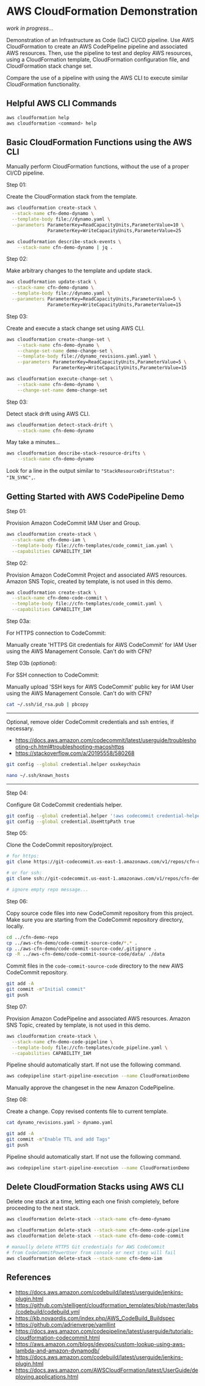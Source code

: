 # AWS CloudFormation Demonstration

_work in progress..._

Demonstration of an Infrastructure as Code (IaC) CI/CD pipeline. Use AWS CloudFormation to create an AWS CodePipeline pipeline and associated AWS resources. Then, use the pipeline to test and deploy AWS resources, using a CloudFormation template, CloudFormation configuration file, and CloudFormation stack change set.

Compare the use of a pipeline with using the AWS CLI to execute similar CloudFormation functionality.

## Helpful AWS CLI Commands

```bash
aws cloudformation help
aws cloudformation <command> help
```

## Basic CloudFormation Functions using the AWS CLI

Manually perform CloudFormation functions, without the use of a proper CI/CD pipeline.

Step 01:

Create the CloudFormation stack from the template.

```bash
aws cloudformation create-stack \
  --stack-name cfn-demo-dynamo \
  --template-body file://dynamo.yaml \
  --parameters ParameterKey=ReadCapacityUnits,ParameterValue=10 \
               ParameterKey=WriteCapacityUnits,ParameterValue=25

aws cloudformation describe-stack-events \
    --stack-name cfn-demo-dynamo | jq .
```

Step 02:

Make arbitrary changes to the template and update stack.

```bash
aws cloudformation update-stack \
  --stack-name cfn-demo-dynamo \
  --template-body file://dynamo.yaml \
  --parameters ParameterKey=ReadCapacityUnits,ParameterValue=5 \
               ParameterKey=WriteCapacityUnits,ParameterValue=15
```

Step 03:

Create and execute a stack change set using AWS CLI.

```bash
aws cloudformation create-change-set \
    --stack-name cfn-demo-dynamo \
    --change-set-name demo-change-set \
    --template-body file://dynamo_revisions.yaml.yaml \
    --parameters ParameterKey=ReadCapacityUnits,ParameterValue=5 \
                 ParameterKey=WriteCapacityUnits,ParameterValue=15
```

```bash
aws cloudformation execute-change-set \
    --stack-name cfn-demo-dynamo \
    --change-set-name demo-change-set
```

Step 03:

Detect stack drift using AWS CLI.

```bash
aws cloudformation detect-stack-drift \
    --stack-name cfn-demo-dynamo
```

May take a minutes...

```bash
aws cloudformation describe-stack-resource-drifts \
    --stack-name cfn-demo-dynamo
```

Look for a line in the output similar to `"StackResourceDriftStatus": "IN_SYNC",`.

## Getting Started with AWS CodePipeline Demo

Step 01:

Provision Amazon CodeCommit IAM User and Group.
```bash
aws cloudformation create-stack \
  --stack-name cfn-demo-iam \
  --template-body file://cfn-templates/code_commit_iam.yaml \
  --capabilities CAPABILITY_IAM
```

Step 02:

Provision Amazon CodeCommit Project and associated AWS resources. Amazon SNS Topic, created by template, is not used in this demo.

```bash
aws cloudformation create-stack \
  --stack-name cfn-demo-code-commit \
  --template-body file://cfn-templates/code_commit.yaml \
  --capabilities CAPABILITY_IAM
```

Step 03a:

For HTTPS connection to CodeCommit:

Manually create 'HTTPS Git credentials for AWS CodeCommit' for IAM User using the AWS Management Console. Can't do with CFN? 

Step 03b (_optional_):

For SSH connection to CodeCommit:

Manually upload 'SSH keys for AWS CodeCommit' public key for IAM User using the AWS Management Console. Can't do with CFN?

```bash
cat ~/.ssh/id_rsa.pub | pbcopy
```

---
Optional, remove older CodeCommit credentials and ssh entries, if necessary.

- <https://docs.aws.amazon.com/codecommit/latest/userguide/troubleshooting-ch.html#troubleshooting-macoshttps>  
- <https://stackoverflow.com/a/20195558/580268>  

```bash
git config --global credential.helper osxkeychain
```

```bash
nano ~/.ssh/known_hosts
```
---

Step 04:

Configure Git CodeCommit credentials helper.

```bash
git config --global credential.helper '!aws codecommit credential-helper $@'
git config --global credential.UseHttpPath true
```

Step 05:

Clone the CodeCommit repository/project.

```bash
# for https:
git clone https://git-codecommit.us-east-1.amazonaws.com/v1/repos/cfn-demo-repo

# or for ssh:
git clone ssh://git-codecommit.us-east-1.amazonaws.com/v1/repos/cfn-demo-repo

# ignore empty repo message...
```

Step 06:

Copy source code files into new CodeCommit repository from this project. Make sure you are starting from the CodeCommit repository directory, locally.

```bash
cd ../cfn-demo-repo
cp ../aws-cfn-demo/code-commit-source-code/*.* .
cp ../aws-cfn-demo/code-commit-source-code/.gitignore .
cp -R ../aws-cfn-demo/code-commit-source-code/data/ ./data
```

Commit files in the `code-commit-source-code` directory to the new AWS CodeCommit repository.

```bash
git add -A
git commit -m"Initial commit"
git push
```

Step 07:

Provision Amazon CodePipeline and associated AWS resources.  Amazon SNS Topic, created by template, is not used in this demo.

```bash
aws cloudformation create-stack \
  --stack-name cfn-demo-code-pipeline \
  --template-body file://cfn-templates/code_pipeline.yaml \
  --capabilities CAPABILITY_IAM
```

Pipeline should automatically start. If not use the following command.

```bash
aws codepipeline start-pipeline-execution --name CloudFormationDemo
```

Manually approve the changeset in the new Amazon CodePipeline.

Step 08:

Create a change. Copy revised contents file to current template.

```bash
cat dynamo_revisions.yaml > dynamo.yaml

git add -A
git commit -m"Enable TTL and add Tags"
git push
```

Pipeline should automatically start. If not use the following command.

```bash
aws codepipeline start-pipeline-execution --name CloudFormationDemo
```

## Delete CloudFormation Stacks using AWS CLI

Delete one stack at a time, letting each one finish completely, before proceeding to the next stack.

```bash
aws cloudformation delete-stack --stack-name cfn-demo-dynamo

aws cloudformation delete-stack --stack-name cfn-demo-code-pipeline
aws cloudformation delete-stack --stack-name cfn-demo-code-commit

# manaully delete HTTPS Git credentials for AWS CodeCommit 
# from CodeCommitPowerUser from console or next step will fail
aws cloudformation delete-stack --stack-name cfn-demo-iam
```

## References

- <https://docs.aws.amazon.com/codebuild/latest/userguide/jenkins-plugin.html>  
- <https://github.com/stelligent/cloudformation_templates/blob/master/labs/codebuild/codebuild.yml>  
- <https://kb.novaordis.com/index.php/AWS_CodeBuild_Buildspec>  
- <https://github.com/adrienverge/yamllint>  
- <https://docs.aws.amazon.com/codepipeline/latest/userguide/tutorials-cloudformation-codecommit.html>
- <https://aws.amazon.com/blogs/devops/custom-lookup-using-aws-lambda-and-amazon-dynamodb/>
- <https://docs.aws.amazon.com/codebuild/latest/userguide/jenkins-plugin.html>
- <https://docs.aws.amazon.com/AWSCloudFormation/latest/UserGuide/deploying.applications.html>